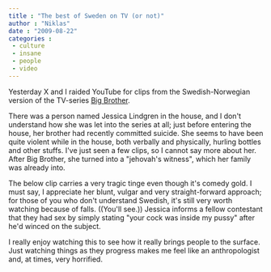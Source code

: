 ```yaml
---
title : "The best of Sweden on TV (or not)"
author : "Niklas"
date : "2009-08-22"
categories : 
 - culture
 - insane
 - people
 - video
---
```


Yesterday X and I raided YouTube for clips from the Swedish-Norwegian version of the TV-series [Big Brother](http://en.wikipedia.org/wiki/Big%20Brother%20%28Sweden%29).

There was a person named Jessica Lindgren in the house, and I don't understand how she was let into the series at all; just before entering the house, her brother had recently committed suicide. She seems to have been quite violent while in the house, both verbally and physically, hurling bottles and other stuffs. I've just seen a few clips, so I cannot say more about her. After Big Brother, she turned into a "jehovah's witness", which her family was already into.

The below clip carries a very tragic tinge even though it's comedy gold. I must say, I appreciate her blunt, vulgar and very straight-forward approach; for those of you who don't understand Swedish, it's still very worth watching because of falls. ((You'll see.)) Jessica informs a fellow contestant that they had sex by simply stating "your cock was inside my pussy" after he'd winced on the subject.

I really enjoy watching this to see how it really brings people to the surface. Just watching things as they progress makes me feel like an anthropologist and, at times, very horrified.
